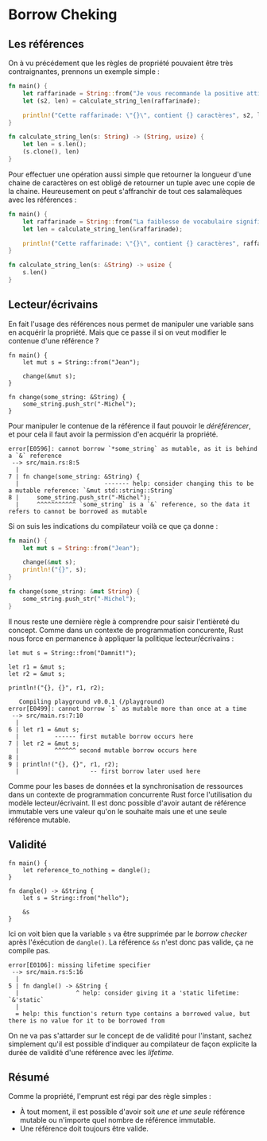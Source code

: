 # Borrow Cheking

## Les références 

On à vu précédement que les règles de propriété pouvaient être très contraignantes, prennons un exemple simple :

```rust
fn main() {
    let raffarinade = String::from("Je vous recommande la positive attitude.");
    let (s2, len) = calculate_string_len(raffarinade);

    println!("Cette raffarinade: \"{}\", contient {} caractères", s2, len);
}

fn calculate_string_len(s: String) -> (String, usize) {
    let len = s.len();
    (s.clone(), len)
} 
```

Pour effectuer une opération aussi simple que retourner la longueur d'une chaine de caractères on est obligé de retourner un tuple avec une copie de la chaine.
Heureusement on peut s'affranchir de tout ces salamalèques avec les références :

```rust
fn main() {
    let raffarinade = String::from("La faiblesse de vocabulaire signifie la faiblesse de penser.");
    let len = calculate_string_len(&raffarinade);

    println!("Cette raffarinade: \"{}\", contient {} caractères", raffarinade, len);
}

fn calculate_string_len(s: &String) -> usize {
    s.len()
} 
```



## Lecteur/écrivains

En fait l'usage des références nous permet de manipuler une variable sans en acquérir la propriété. Mais que ce passe il si on veut modifier le contenue d'une référence ? 

```rust, does_not_compile, ignore
fn main() {
    let mut s = String::from("Jean");

    change(&mut s);
}

fn change(some_string: &String) {
    some_string.push_str("-Michel");
}
```

Pour manipuler le contenue de la référence il faut pouvoir le *déréférencer*, et pour cela il faut avoir la permission d'en acquérir la propriété. 

```
error[E0596]: cannot borrow `*some_string` as mutable, as it is behind a `&` reference
 --> src/main.rs:8:5
  |
7 | fn change(some_string: &String) {
  |                        ------- help: consider changing this to be a mutable reference: `&mut std::string::String`
8 |     some_string.push_str("-Michel");
  |     ^^^^^^^^^^^ `some_string` is a `&` reference, so the data it refers to cannot be borrowed as mutable
```

Si on suis les indications du compilateur voilà ce que ça donne :

```rust
fn main() {
    let mut s = String::from("Jean");

    change(&mut s);
    println!("{}", s);
}

fn change(some_string: &mut String) {
    some_string.push_str("-Michel");
}
```

Il nous reste une dernière règle à comprendre pour saisir l'entièreté du concept. Comme dans un contexte de programmation concurente, Rust nous force en permanence à appliquer la politique lecteur/écrivains : 

```rust, does_not_compile, ignore
let mut s = String::from("Damnit!");

let r1 = &mut s;
let r2 = &mut s;

println!("{}, {}", r1, r2);
```
```
   Compiling playground v0.0.1 (/playground)
error[E0499]: cannot borrow `s` as mutable more than once at a time
 --> src/main.rs:7:10
  |
6 | let r1 = &mut s;
  |          ------ first mutable borrow occurs here
7 | let r2 = &mut s;
  |          ^^^^^^ second mutable borrow occurs here
8 | 
9 | println!("{}, {}", r1, r2);
  |                    -- first borrow later used here
```

Comme pour les bases de données et la synchronisation de ressources dans un contexte de programmation concurrente Rust force l'utilisation du modèle lecteur/écrivaint. Il est donc possible d'avoir autant de référence immutable vers une valeur qu'on le souhaite mais une et une seule référence mutable.

## Validité 
``` rust, does_not_compile, ignore
fn main() {
    let reference_to_nothing = dangle();
}

fn dangle() -> &String {
    let s = String::from("hello");

    &s
}
```

Ici on voit bien que la variable `s` va être supprimée par le *borrow checker* après l'éxécution de `dangle()`. La référence `&s` n'est donc pas valide, ça ne compile pas.

```
error[E0106]: missing lifetime specifier
 --> src/main.rs:5:16
  |
5 | fn dangle() -> &String {
  |                ^ help: consider giving it a 'static lifetime: `&'static`
  |
  = help: this function's return type contains a borrowed value, but there is no value for it to be borrowed from
```

On ne va pas s'attarder sur le concept de de validité pour l'instant, sachez simplement qu'il est possible d'indiquer au compilateur de façon explicite la durée de validité d'une référence avec les *lifetime*.

## Résumé

Comme la propriété, l'emprunt est régi par des règle simples :

- À tout moment, il est possible d'avoir soit *une et une seule* référence mutable ou n'importe quel nombre de référence immutable.
- Une référence doit toujours être valide.
